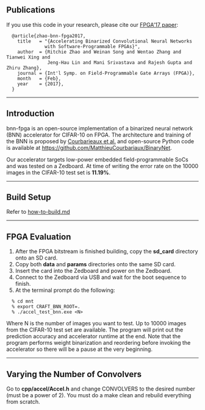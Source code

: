 ## Publications

If you use this code in your research, please cite our [FPGA'17 paper][1]:

```
  @article{zhao-bnn-fpga2017,
    title   = "{Accelerating Binarized Convolutional Neural Networks
              with Software-Programmable FPGAs}",
    author  = {Ritchie Zhao and Weinan Song and Wentao Zhang and Tianwei Xing and
               Jeng-Hau Lin and Mani Srivastava and Rajesh Gupta and Zhiru Zhang},
    journal = {Int'l Symp. on Field-Programmable Gate Arrays (FPGA)},
    month   = {Feb},
    year    = {2017},
  }
```
[1]: http://dx.doi.org/10.1145/3020078.3021741

***

## Introduction


bnn-fpga is an open-source implementation of a binarized neural network (BNN)
accelerator for CIFAR-10 on FPGA.
The architecture and training of the BNN is proposed by [Courbarieaux et al.][2]
and open-source Python code is available at https://github.com/MatthieuCourbariaux/BinaryNet.

Our accelerator targets low-power embedded field-programmable SoCs and was
tested on a Zedboard. At time of writing the error rate on the 10000 images
in the CIFAR-10 test set is **11.19%**.

[2]: https://arxiv.org/abs/1602.02830

***

## Build Setup

Refer to [how-to-build.md](how-to-build.md)

***

## FPGA Evaluation

1. After the FPGA bitstream is finished building, copy the **sd_card** 
directory onto an SD card.
2. Copy both **data** and **params** directories onto the same SD card.
3. Insert the card into the Zedboard and power on the Zedboard.
4. Connect to the Zedboard via USB and wait for the boot sequence to finish.
5. At the terminal prompt do the following:
```
  % cd mnt
  % export CRAFT_BNN_ROOT=.
  % ./accel_test_bnn.exe <N>
```
Where N is the number of images you want to test. Up to 10000 images from
the CIFAR-10 test set are available. The program will print out the
prediction accuracy and accelerator runtime at the end. Note that the
program performs weight binarization and reordering before invoking
the accelerator so there will be a pause at the very beginning.

***

## Varying the Number of Convolvers

Go to **cpp/accel/Accel.h** and change CONVOLVERS to the desired number
(must be a power of 2). You must do a make clean and rebuild everything
from scratch.
